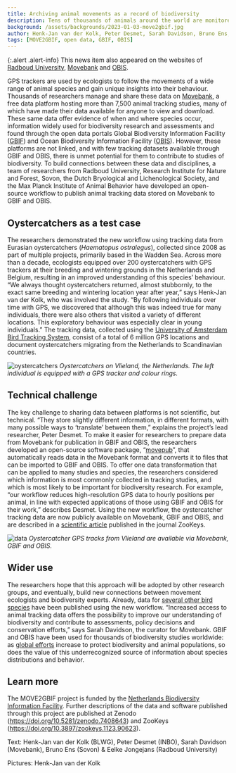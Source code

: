 ```yaml
---
title: Archiving animal movements as a record of biodiversity
description: Tens of thousands of animals around the world are monitored using GPS trackers to protect wildlife and study animal behaviour. The collected data are also useful for biodiversity research, but are seldom available on platforms used for this purpose. Researchers have developed a workflow to make GPS tracking data available in biodiversity data portals, and applied it to publicly archive GPS tracking data for hundreds of birds across northwest Europe
background: /assets/backgrounds/2023-01-03-move2gbif.jpg
author: Henk-Jan van der Kolk, Peter Desmet, Sarah Davidson, Bruno Ens, Eelke Jongejans
tags: [MOVE2GBIF, open data, GBIF, OBIS]
---
```


{:.alert .alert-info}
This news item also appeared on the websites of [Radboud University](https://www.ru.nl/animal/news-archive/animal-movements-record-biodiversity/), [Movebank](https://www.movebank.org/cms/movebank-content/archiving-animal-movements-as-biodiversity-2023-01-04) and [OBIS](https://www.obis.org/news/).

GPS trackers are used by ecologists to follow the movements of a wide range of animal species and gain unique insights into their behaviour. Thousands of researchers manage and share these data on [Movebank](https://movebank.org), a free data platform hosting more than 7,500 animal tracking studies, many of which have made their data available for anyone to view and download. These same data offer evidence of when and where species occur, information widely used for biodiversity research and assessments and found through the open data portals Global Biodiversity Information Facility ([GBIF](https://www.gbif.org/)) and Ocean Biodiversity Information Facility ([OBIS](https://obis.org/)). However, these platforms are not linked, and with few tracking datasets available through GBIF and OBIS, there is unmet potential for them to contribute to studies of biodiversity. To build connections between these data and disciplines, a team of researchers from Radboud University, Research Institute for Nature and Forest, Sovon, the Dutch Bryological and Lichenological Society, and the Max Planck Institute of Animal Behavior have developed an open-source workflow to publish animal tracking data stored on Movebank to GBIF and OBIS.

## Oystercatchers as a test case

The researchers demonstrated the new workflow using tracking data from Eurasian oystercatchers (_Haematopus ostralegus_), collected since 2008 as part of multiple projects, primarily based in the Wadden Sea. Across more than a decade, ecologists equipped over 200 oystercatchers with GPS trackers at their breeding and wintering grounds in the Netherlands and Belgium, resulting in an improved understanding of this species’ behaviour. “We always thought oystercatchers returned, almost stubbornly, to the exact same breeding and wintering location year after year,” says Henk-Jan van der Kolk, who was involved the study. “By following individuals over time with GPS, we discovered that although this was indeed true for many individuals, there were also others that visited a variety of different locations. This exploratory behaviour was especially clear in young individuals.” The tracking data, collected using the [University of Amsterdam Bird Tracking System](https://www.uva-bits.nl/), consist of a total of 6 million GPS locations and document oystercatchers migrating from the Netherlands to Scandinavian countries.

![oystercatchers](/assets/images/2023-01-03-move2gbif-oystercatchers.jpg)
_Oystercatchers on Vlieland, the Netherlands. The left individual is equipped with a GPS tracker and colour rings._

## Technical challenge

The key challenge to sharing data between platforms is not scientific, but technical. “They store slightly different information, in different formats, with many possible ways to ‘translate’ between them,” explains the project’s lead researcher, Peter Desmet. To make it easier for researchers to prepare data from Movebank for publication in GBIF and OBIS, the researchers developed an open-source software package, “[movepub](https://inbo.github.io/movepub/)”, that automatically reads data in the Movebank format and converts it to files that can be imported to GBIF and OBIS. To offer one data transformation that can be applied to many studies and species, the researchers considered which information is most commonly collected in tracking studies, and which is most likely to be important for biodiversity research. For example, “our workflow reduces high-resolution GPS data to hourly positions per animal, in line with expected applications of those using GBIF and OBIS for their work,” describes Desmet. Using the new workflow, the oystercatcher tracking data are now publicly available on Movebank, GBIF and OBIS, and are described in a [scientific article](https://doi.org/10.3897/zookeys.1123.90623) published in the journal ZooKeys. 

![data](/assets/images/2023-01-03-move2gbif-data.png)
_Oystercatcher GPS tracks from Vlieland are available via Movebank, GBIF and OBIS._

## Wider use

The researchers hope that this approach will be adopted by other research groups, and eventually, build new connections between movement ecologists and biodiversity experts. Already, data for [several other bird species](https://github.com/inbo/bird-tracking#datasets) have been published using the new workflow. “Increased access to animal tracking data offers the possibility to improve our understanding of biodiversity and contribute to assessments, policy decisions and conservation efforts,” says Sarah Davidson, the curator for Movebank. GBIF and OBIS have been used for thousands of biodiversity studies worldwide: as [global efforts](https://www.unep.org/news-and-stories/story/cop15-ends-landmark-biodiversity-agreement) increase to protect biodiversity and animal populations, so does the value of this underrecognized source of information about species distributions and behavior.

## Learn more

The MOVE2GBIF project is funded by the [Netherlands Biodiversity Information Facility](https://www.nlbif.nl/). Further descriptions of the data and software published through this project are published at Zenodo (<https://doi.org/10.5281/zenodo.7408643>) and ZooKeys (<https://doi.org/10.3897/zookeys.1123.90623>).

Text: Henk-Jan van der Kolk (BLWG), Peter Desmet (INBO), Sarah Davidson (Movebank), Bruno Ens (Sovon) & Eelke Jongejans (Radboud University)

Pictures: Henk-Jan van der Kolk
